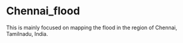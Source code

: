 # Chennai_flood
This is mainly focused on mapping the flood in the region of Chennai, Tamilnadu, India.
